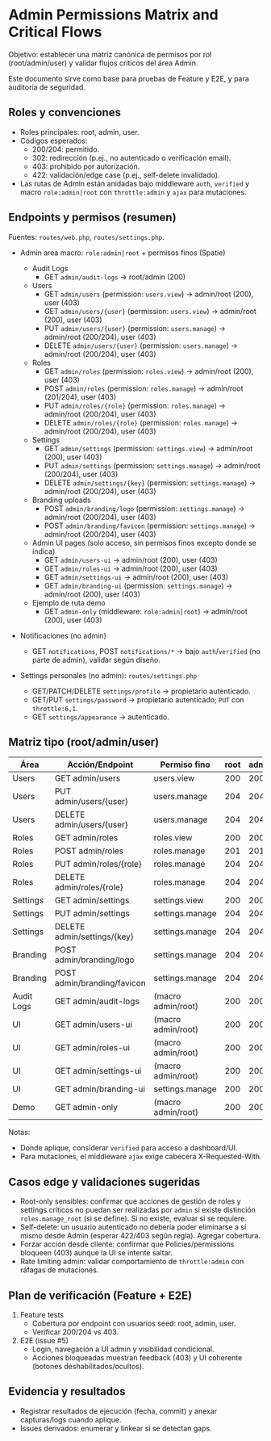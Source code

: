 # Admin Permissions Matrix and Critical Flows

Objetivo: establecer una matriz canónica de permisos por rol (root/admin/user) y validar flujos críticos del área Admin.

Este documento sirve como base para pruebas de Feature y E2E, y para auditoría de seguridad.

## Roles y convenciones

- Roles principales: root, admin, user.
- Códigos esperados:
  - 200/204: permitido.
  - 302: redirección (p.ej., no autenticado o verificación email).
  - 403: prohibido por autorización.
  - 422: validación/edge case (p.ej., self-delete invalidado).
- Las rutas de Admin están anidadas bajo middleware `auth`, `verified` y macro `role:admin|root` con `throttle:admin` y `ajax` para mutaciones.

## Endpoints y permisos (resumen)

Fuentes: `routes/web.php`, `routes/settings.php`.

- Admin area macro: `role:admin|root` + permisos finos (Spatie)
  - Audit Logs
    - GET `admin/audit-logs` → root/admin (200)
  - Users
    - GET `admin/users` (permission: `users.view`) → admin/root (200), user (403)
    - GET `admin/users/{user}` (permission: `users.view`) → admin/root (200), user (403)
    - PUT `admin/users/{user}` (permission: `users.manage`) → admin/root (200/204), user (403)
    - DELETE `admin/users/{user}` (permission: `users.manage`) → admin/root (200/204), user (403)
  - Roles
    - GET `admin/roles` (permission: `roles.view`) → admin/root (200), user (403)
    - POST `admin/roles` (permission: `roles.manage`) → admin/root (201/204), user (403)
    - PUT `admin/roles/{role}` (permission: `roles.manage`) → admin/root (200/204), user (403)
    - DELETE `admin/roles/{role}` (permission: `roles.manage`) → admin/root (200/204), user (403)
  - Settings
    - GET `admin/settings` (permission: `settings.view`) → admin/root (200), user (403)
    - PUT `admin/settings` (permission: `settings.manage`) → admin/root (200/204), user (403)
    - DELETE `admin/settings/{key}` (permission: `settings.manage`) → admin/root (200/204), user (403)
  - Branding uploads
    - POST `admin/branding/logo` (permission: `settings.manage`) → admin/root (200/204), user (403)
    - POST `admin/branding/favicon` (permission: `settings.manage`) → admin/root (200/204), user (403)
  - Admin UI pages (solo acceso, sin permisos finos excepto donde se indica)
    - GET `admin/users-ui` → admin/root (200), user (403)
    - GET `admin/roles-ui` → admin/root (200), user (403)
    - GET `admin/settings-ui` → admin/root (200), user (403)
    - GET `admin/branding-ui` (permission: `settings.manage`) → admin/root (200), user (403)
  - Ejemplo de ruta demo
    - GET `admin-only` (middleware: `role:admin|root`) → admin/root (200), user (403)

- Notificaciones (no admin)
  - GET `notifications`, POST `notifications/*` → bajo `auth`/`verified` (no parte de admin), validar según diseño.

- Settings personales (no admin): `routes/settings.php`
  - GET/PATCH/DELETE `settings/profile` → propietario autenticado.
  - GET/PUT `settings/password` → propietario autenticado; `PUT` con `throttle:6,1`.
  - GET `settings/appearance` → autenticado.

## Matriz tipo (root/admin/user)

| Área        | Acción/Endpoint                      | Permiso fino          | root | admin | user |
|-------------|--------------------------------------|-----------------------|------|-------|------|
| Users       | GET admin/users                       | users.view            | 200  | 200   | 403  |
| Users       | PUT admin/users/{user}                | users.manage          | 204  | 204   | 403  |
| Users       | DELETE admin/users/{user}             | users.manage          | 204  | 204   | 403  |
| Roles       | GET admin/roles                       | roles.view            | 200  | 200   | 403  |
| Roles       | POST admin/roles                      | roles.manage          | 201  | 201   | 403  |
| Roles       | PUT admin/roles/{role}                | roles.manage          | 204  | 204   | 403  |
| Roles       | DELETE admin/roles/{role}             | roles.manage          | 204  | 204   | 403  |
| Settings    | GET admin/settings                    | settings.view         | 200  | 200   | 403  |
| Settings    | PUT admin/settings                    | settings.manage       | 204  | 204   | 403  |
| Settings    | DELETE admin/settings/{key}           | settings.manage       | 204  | 204   | 403  |
| Branding    | POST admin/branding/logo              | settings.manage       | 204  | 204   | 403  |
| Branding    | POST admin/branding/favicon           | settings.manage       | 204  | 204   | 403  |
| Audit Logs  | GET admin/audit-logs                  | (macro admin/root)    | 200  | 200   | 403  |
| UI          | GET admin/users-ui                    | (macro admin/root)    | 200  | 200   | 403  |
| UI          | GET admin/roles-ui                    | (macro admin/root)    | 200  | 200   | 403  |
| UI          | GET admin/settings-ui                 | (macro admin/root)    | 200  | 200   | 403  |
| UI          | GET admin/branding-ui                 | settings.manage       | 200  | 200   | 403  |
| Demo        | GET admin-only                        | (macro admin/root)    | 200  | 200   | 403  |

Notas:
- Donde aplique, considerar `verified` para acceso a dashboard/UI.
- Para mutaciones, el middleware `ajax` exige cabecera X-Requested-With.

## Casos edge y validaciones sugeridas

- Root-only sensibles: confirmar que acciones de gestión de roles y settings críticos no puedan ser realizadas por `admin` si existe distinción `roles.manage_root` (si se define). Si no existe, evaluar si se requiere.
- Self-delete: un usuario autenticado no debería poder eliminarse a sí mismo desde Admin (esperar 422/403 según regla). Agregar cobertura.
- Forzar acción desde cliente: confirmar que Policies/permissions bloqueen (403) aunque la UI se intente saltar.
- Rate limiting admin: validar comportamiento de `throttle:admin` con ráfagas de mutaciones.

## Plan de verificación (Feature + E2E)

1. Feature tests
   - Cobertura por endpoint con usuarios seed: root, admin, user.
   - Verificar 200/204 vs 403.
2. E2E (issue #5)
   - Login, navegación a UI admin y visibilidad condicional.
   - Acciones bloqueadas muestran feedback (403) y UI coherente (botones deshabilitados/ocultos).

## Evidencia y resultados

- Registrar resultados de ejecución (fecha, commit) y anexar capturas/logs cuando aplique.
- Issues derivados: enumerar y linkear si se detectan gaps.

